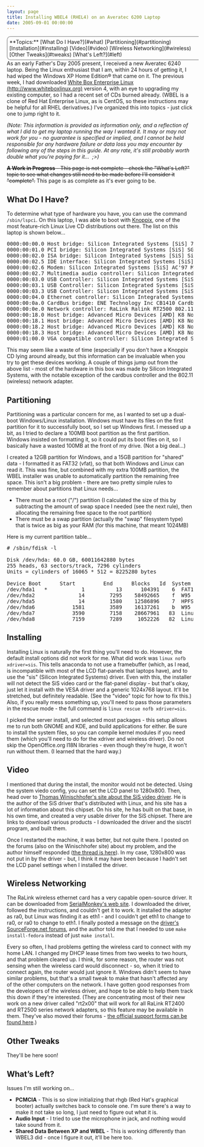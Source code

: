 ```yaml
---
layout: page
title: Installing WBEL4 (RHEL4) on an Averatec 6200 Laptop
date: 2005-09-01 00:00:00
---
```

<style>
aside {
  float: right;
  width: auto;
  border: solid 2px darkgray;
  border-right: none;
  padding: 5px;
  border-radius: 10px;
  border-top-right-radius: 0;
	border-bottom-right-radius: 0;
  margin-right: -15px;
}
aside p {
  margin: 0;
  padding: 0;
}
</style>

<aside>
  **Topics:**
  [What Do I Have?](#what)
  [Partitioning](#partitioning)
  [Installation](#installing)
  [Video](#video)
  [Wireless Networking](#wireless)
  [Other Tweaks](#tweaks)
  [What's Left?](#left)
</aside>

As an early Father's Day 2005 present, I received a new Averatec 6240 laptop. Being the Linux enthusiast that I am, within 24 hours of getting it, I had wiped the Windows XP Home Edition&reg; that came on it. The previous week, I had downloaded [White Box Enterprise Linux (http://www.whiteboxlinux.org)][wbel] version 4, with an eye to upgrading my existing computer, so I had a recent set of CDs burned already. (WBEL is a clone of Red Hat Enterprise Linux, as is CentOS, so these instructions may be helpful for all RHEL derivatives.) I've organized this into topics - just click one to jump right to it.

_(Note: This information is provided as information only, and a reflection of what I did to get my laptop running the way I wanted it. It may or may not work for you - no guarantee is specified or implied, and I cannot be held responsible for any hardware failure or data loss you may encounter by following any of the steps in this guide. At any rate, it's still probably worth double what you're paying for it...&nbsp; ;&gt;)_

<del>**A Work in Progress** - This page is not complete - check the "What's Left?" topic to see what changes still need to be made before I'll consider it "complete".</del> This page is as complete as it's ever going to be.

## <a name="what"></a>What Do I Have?

To determine what type of hardware you have, you can use the command `/sbin/lspci`. On this laptop, I was able to boot with [Knoppix][], one of the most feature-rich Linux Live CD distributions out there. The list on this laptop is shown below...

<pre>0000:00:00.0 Host bridge: Silicon Integrated Systems [SiS] 760/M760 Host (rev 03)
0000:00:01.0 PCI bridge: Silicon Integrated Systems [SiS] SG86C202
0000:00:02.0 ISA bridge: Silicon Integrated Systems [SiS] SiS85C503/5513 (LPC Bridge) (rev 25)
0000:00:02.5 IDE interface: Silicon Integrated Systems [SiS] 5513 [IDE]
0000:00:02.6 Modem: Silicon Integrated Systems [SiS] AC'97 Modem Controller (rev a0)
0000:00:02.7 Multimedia audio controller: Silicon Integrated Systems [SiS] Sound Controller (rev a0)
0000:00:03.0 USB Controller: Silicon Integrated Systems [SiS] USB 1.0 Controller (rev 0f)
0000:00:03.1 USB Controller: Silicon Integrated Systems [SiS] USB 1.0 Controller (rev 0f)
0000:00:03.3 USB Controller: Silicon Integrated Systems [SiS] USB 2.0 Controller
0000:00:04.0 Ethernet controller: Silicon Integrated Systems [SiS] SiS900 PCI Fast Ethernet (rev 91)
0000:00:0a.0 CardBus bridge: ENE Technology Inc CB1410 Cardbus Controller (rev 01)
0000:00:0e.0 Network controller: RaLink Ralink RT2500 802.11 Cardbus Reference Card (rev 01)
0000:00:18.0 Host bridge: Advanced Micro Devices [AMD] K8 NorthBridge
0000:00:18.1 Host bridge: Advanced Micro Devices [AMD] K8 NorthBridge
0000:00:18.2 Host bridge: Advanced Micro Devices [AMD] K8 NorthBridge
0000:00:18.3 Host bridge: Advanced Micro Devices [AMD] K8 NorthBridge
0000:01:00.0 VGA compatible controller: Silicon Integrated Systems [SiS] 661FX/M661FX/M661MX/741/M741/760/M760 PCI/AGP
</pre>

This may seem like a waste of time (especially if you don't have a Knoppix CD lying around already, but this information can be invaluable when you try to get these devices working. A couple of things jump out from the above list - most of the hardware in this box was made by Silicon Integrated Systems, with the notable exception of the cardbus controller and the 802.11 (wireless) network adapter.

## <a name="partitioning"></a>Partitioning

Partitioning was a particular concern for me, as I wanted to set up a dual-boot Windows/Linux installation. Windows must have its files on the first partition for it to successfully boot, so I set up Windows first. I messed up a bit, as I tried to declare a 100MB boot partition as the first partition. Windows insisted on formatting it, so it could put its boot files on it, so I basically have a wasted 100MB at the front of my drive. (Not a big deal...)

I created a 12GB partition for Windows, and a 15GB partition for "shared" data - I formatted it as FAT32 (vfat), so that both Windows and Linux can read it. This was fine, but combined with my extra 100MB partition, the WBEL installer was unable to automatically partition the remaining free space. This isn't a big problem - there are two pretty simple rules to remember about partitions that Linux needs...

* There must be a root ("/") partition (I calculated the size of this by subtracting the amount of swap space I needed (see the next rule), then allocating the remaining free space to the root partition)
* There must be a swap partition (actually the "swap" filesystem type) that is twice as big as your RAM (for this machine, that meant 1024MB)

Here is my current partition table...

<pre># /sbin/fdisk -l

Disk /dev/hda: 60.0 GB, 60011642880 bytes
255 heads, 63 sectors/track, 7296 cylinders
Units = cylinders of 16065 * 512 = 8225280 bytes

Device Boot      Start         End      Blocks   Id  System
/dev/hda1   *           1          13      104391    6  FAT16
/dev/hda2              14        7295    58492665    f  W95 Ext'd (LBA)
/dev/hda5              14        1580    12586896    7  HPFS/NTFS
/dev/hda6            1581        3589    16137261    b  W95 FAT32
/dev/hda7            3590        7158    28667961   83  Linux
/dev/hda8            7159        7289     1052226   82  Linux swap
</pre>

## <a name="installing"></a>Installing

Installing Linux is naturally the first thing you'll need to do. However, the default install options did not work for me. What did work was `linux nofb xdriver=sis`. This tells anaconda to not use a framebuffer (which, as I read, is incompatible with most of the LCD flat-panels that laptops have), and to use the "sis" (Silicon Integrated Systems) driver. Even with this, the installer will not detect the SiS video card or the flat-panel display - but that's okay, just let it install with the VESA driver and a generic 1024x768 layout. It'll be stretched, but definitely readable. (See the "video" topic for how to fix this.) Also, if you really mess something up, you'll need to pass those parameters in the rescue mode - the full command is `linux rescue nofb xdriver=sis`.

I picked the server install, and selected most packages - this setup allows me to run both GNOME and KDE, and build applications for either. Be sure to install the system files, so you can compile kernel modules if you need them (which you'll need to do for the xdriver and wireless driver). Do not skip the OpenOffice.org I18N libraries - even though they're huge, it won't run without them. (I learned that the hard way.)

## <a name="video"></a>Video

I mentioned that during the install, the monitor would not be detected. Using the system viedo config, you can set the LCD panel to 1280x800. Then, head over to [Thomas Winischhofer's site about the SiS video driver][wini-site]. He is the author of the SiS driver that's distributed with Linux, and his site has a lot of information about this chipset. On his site, he has built on that base, in his own time, and created a very usable driver for the SiS chipset. There are links to download various products - I downloaded the driver and the sisctrl program, and built them.

Once I restarted the machine, it was better, but not quite there. I posted on the forums (also on the Winischhofer site) about my problem, and the author himself responded ([the thread is here][wini-forum]). In my case, 1280x800 was not put in by the driver - but, I think it may have been because I hadn't set the LCD panel settings when I installed the driver.

## <a name="wireless"></a>Wireless Networking

The RaLink wireless ethernet card has a very capable open-source driver. It can be downloaded from [SerialMonkey's web site][sm]. I downloaded the driver, followed the instructions, and couldn't get it to work. It installed the adapter as ra0, but Linux was finding it as eth1 - and I couldn't get eth1 to change to ra0, or ra0 to change to eth1. I finally posted a message on the [driver's SourceForge.net forums][sf-forum], and the author told me that I needed to use `make install-fedora` instead of just `make install`.

Every so often, I had problems getting the wireless card to connect with my home LAN. I changed my DHCP lease times from two weeks to two hours, and that problem cleared up. I think, for some reason, the router was not sensing when the wireless card would disconnect - so, when it tried to connect again, the router would just ignore it. Windows didn't seem to have similar problems, but that's a small tweak to make that hasn't affected any of the other computers on the network. I have gotten good responses from the developers of the wireless driver, and hope to be able to help them track this down if they're interested. (They are concentrating most of their new work on a new driver called "rt2x00" that will work for all RaLink RT2400 and RT2500 series network adapters, so this feature may be available in them. They've also moved their forums - [the official support forms can be found here][sm-forum].)

## <a name="tweaks"></a>Other Tweaks

They'll be here soon!

## <a name="left"></a>What&rsquo;s Left?

Issues I'm still working on...

* **PCMCIA** - This is so slow initializing that rhgb (Red Hat's graphical booter) actually switches back to console one. I'm sure there's a way to make it not take so long, I just need to figure out what it is.
* **Audio Input** - I tried to use the microphone in jack, and nothing would take sound from it.
* **Shared Data Between XP and WBEL** - This is working differently than WBEL3 did - once I figure it out, it'll be here too.


[wbel]: http://www.whiteboxlinux.org
[Knoppix]: http://wwww.knoppix.com
[wini-site]: http://www.winischhofer.at/linuxsisvga.shtml
[wini-forum]: http://www.winischhofer.at/sisforum/viewtopic.php?t=76
[sm]: http://rt2x00.serialmonkey.com/wiki/index.php/Main_Page
[sf-forum]: http://sourceforge.net/forum/forum.php?thread_id=1294781&amp;forum_id=370891
[sm-forum]: http://rt2x00.serialmonkey.com/phpBB2/index.php
